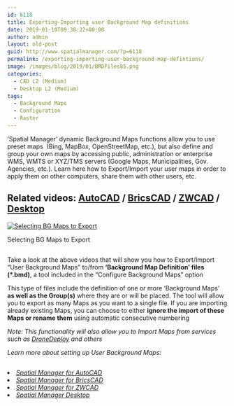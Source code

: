 ```yaml
---
id: 6118
title: Exporting-Importing user Background Map definitions
date: 2019-01-10T09:38:22+00:00
author: admin
layout: old-post
guid: http://www.spatialmanager.com/?p=6118
permalink: /exporting-importing-user-background-map-defintions/
image: /images/blog/2019/01/BMDFiles85.png
categories:
  - CAD L2 (Medium)
  - Desktop L2 (Medium)
tags:
  - Background Maps
  - Configuration
  - Raster
---
```

<p>
  &#8216;Spatial Manager&#8217; dynamic Background Maps functions allow you to use preset maps  (Bing, MapBox, OpenStreetMap, etc.), but also define and group your own maps by accessing public, administration or enterprise WMS, WMTS or XYZ/TMS servers (Google Maps, Municipalities, Gov. Agencies, etc.). Learn here how to Export/Import your user maps in order to apply them on other computers, share them with other users, etc.
</p>

<p>
  <!--more-->
</p>

<h2>
  Related videos: <a href="https://youtu.be/FDus44SOObk?rel=0" target="_blank" rel="nofollow"><span><span>AutoCAD</span></span></a> / <a href="https://youtu.be/UUJxuF3Y3Ss?rel=0" target="_blank" rel="nofollow"><span><span>BricsCAD</span></span></a> / <a href="https://youtu.be/zPPnopXKnfU?rel=0" target="_blank" rel="nofollow"><span><span>ZWCAD</span></span></a> / <a href="https://youtu.be/kyY95OlOBz8?rel=0" target="_blank" rel="nofollow"><span><span>Desktop</span></span></a>
</h2>

<div>
  <a href="/images/blog/2019/01/SPMExportBGMaps.png" target="_blank" rel="nofollow"><img src="/images/blog/2019/01/SPMExportBGMaps-1024x605.png" alt="Selecting BG Maps to Export" width="625" height="369" srcset="/images/blog/2019/01/SPMExportBGMaps-1024x605.png 1024w, /images/blog/2019/01/SPMExportBGMaps-300x177.png 300w, /images/blog/2019/01/SPMExportBGMaps-768x454.png 768w, /images/blog/2019/01/SPMExportBGMaps-624x369.png 624w, /images/blog/2019/01/SPMExportBGMaps.png 1280w" sizes="(max-width: 625px) 100vw, 625px" /></a>
  
  <p>
    Selecting BG Maps to Export
  </p>
</div>

<h2>
</h2>

<p>
  Take a look at the above videos that will show you how to Export/Import &#8220;User Background Maps&#8221; to/from <strong>&#8216;Background Map Definition&#8217; files (*.bmd)</strong>, a tool included in the &#8220;Configure Background Maps&#8221; option
</p>

<p>
  This type of files include the definition of one or more &#8216;Background Maps&#8217; <strong>as well as the Group(s)</strong> where they are or will be placed. The tool will allow you to export as many Maps as you want to a single file. If you are importing already existing Maps, you can choose to either <strong>ignore the import of these Maps or rename them</strong> using automatic consecutive numbering
</p>

<p>
  <em>Note: This functionality will also allow you to Import Maps from services such as <span><a href="http://www.spatialmanager.com/dronedeploy-integration/" target="_blank" rel="nofollow">DroneDeploy</a></span> and others</em>
</p>

_Learn more about setting up User Background Maps:_

<h2>
</h2>

<li>
  <a href="http://wiki.spatialmanager.com/index.php/Spatial_Manager%E2%84%A2_for_AutoCAD_-_FAQs:_Background_Maps_(%22Standard%22_and_%22Professional%22_editions_only)#Can_I_configure_my_own_Web_Map_Services.3F" target="_blank" rel="nofollow"><span><em>Spatial Manager for AutoCAD</em></span></a>
</li>
<li>
  <a href="http://wiki.spatialmanager.com/index.php/Spatial_Manager%E2%84%A2_for_BricsCAD_-_FAQs:_Background_Maps_(%22Standard%22_and_%22Professional%22_editions_only)#Can_I_configure_my_own_Web_Map_Services.3F" target="_blank" rel="nofollow"><span><em>Spatial Manager for BricsCAD</em></span></a>
</li>
<li>
  <a href="http://wiki.spatialmanager.com/index.php/Spatial_Manager%E2%84%A2_for_ZWCAD_-_FAQs:_Background_Maps_(%22Standard%22_and_%22Professional%22_editions_only)#Can_I_configure_my_own_Web_Map_Services.3F" target="_blank" rel="nofollow"><span><em>Spatial Manager for ZWCAD</em></span></a>
</li>
<li>
  <a href="http://wiki.spatialmanager.com/index.php/Spatial_Manager_Desktop%E2%84%A2_-_FAQs:_Background_Maps#Can_I_configure_my_own_Web_Map_Services.3F" target="_blank" rel="nofollow"><span><em><span>Spatial Manager Desktop</span></em></span></a>
</li>